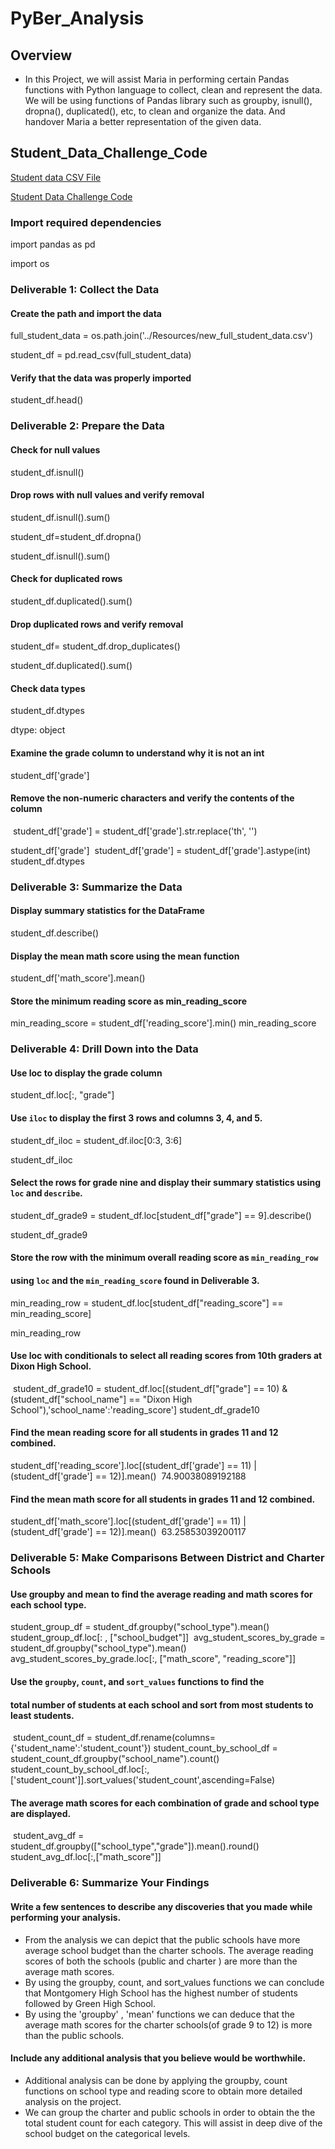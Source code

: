 # PyBer_Analysis
## Overview
- In this Project, we will assist Maria in performing certain Pandas functions with Python language to collect, clean and represent the data. We will be using functions of Pandas library such as groupby, isnull(), dropna(), duplicated(), etc, to clean and organize the data. And handover Maria a better representation of the given data.
## Student_Data_Challenge_Code

[Student data CSV File](Resources/new_full_student_data.csv)

[Student Data Challenge Code](Student_Data_Challenge_Starter_Code/Student_Data_Challenge_Starter_Code.ipynb) <br/>

### Import required dependencies
 import pandas as pd
 
 import os

### Deliverable 1: Collect the Data

#### Create the path and import the data
full_student_data = os.path.join('../Resources/new_full_student_data.csv')

student_df = pd.read_csv(full_student_data)

#### Verify that the data was properly imported
student_df.head()

### Deliverable 2: Prepare the Data

#### Check for null values
student_df.isnull()

#### Drop rows with null values and verify removal
student_df.isnull().sum()

student_df=student_df.dropna()

student_df.isnull().sum()

#### Check for duplicated rows
student_df.duplicated().sum()


#### Drop duplicated rows and verify removal
student_df= student_df.drop_duplicates()

student_df.duplicated().sum()


#### Check data types

student_df.dtypes

dtype: object

#### Examine the grade column to understand why it is not an int
student_df['grade']

#### Remove the non-numeric characters and verify the contents of the column
​
student_df['grade'] = student_df['grade'].str.replace('th', '')

student_df['grade']
​
student_df['grade'] = student_df['grade'].astype(int)
student_df.dtypes

### Deliverable 3: Summarize the Data

#### Display summary statistics for the DataFrame
student_df.describe()

#### Display the mean math score using the mean function
student_df['math_score'].mean()

#### Store the minimum reading score as min_reading_score
min_reading_score = student_df['reading_score'].min()
min_reading_score

### Deliverable 4: Drill Down into the Data

#### Use loc to display the grade column
student_df.loc[:, "grade"]
​
#### Use `iloc` to display the first 3 rows and columns 3, 4, and 5.
student_df_iloc = student_df.iloc[0:3, 3:6]

student_df_iloc

#### Select the rows for grade nine and display their summary statistics using `loc` and `describe`.

student_df_grade9 = student_df.loc[student_df["grade"] == 9].describe()

student_df_grade9

####  Store the row with the minimum overall reading score as `min_reading_row`
####  using `loc` and the `min_reading_score` found in Deliverable 3.

min_reading_row = student_df.loc[student_df["reading_score"] == min_reading_score]

min_reading_row
​

#### Use loc with conditionals to select all reading scores from 10th graders at Dixon High School.
​
student_df_grade10 = student_df.loc[(student_df["grade"] == 10) & (student_df["school_name"] == "Dixon High School"),'school_name':'reading_score']
student_df_grade10
​
#### Find the mean reading score for all students in grades 11 and 12 combined.
student_df['reading_score'].loc[(student_df['grade'] == 11) | (student_df['grade'] == 12)].mean() 
​
74.90038089192188
#### Find the mean math score for all students in grades 11 and 12 combined.
student_df['math_score'].loc[(student_df['grade'] == 11) | (student_df['grade'] == 12)].mean()
​
63.25853039200117

### Deliverable 5: Make Comparisons Between District and Charter Schools

#### Use groupby and mean to find the average reading and math scores for each school type.
student_group_df = student_df.groupby("school_type").mean()
student_group_df.loc[: , ["school_budget"]]
​
avg_student_scores_by_grade = student_df.groupby("school_type").mean()
avg_student_scores_by_grade.loc[:, ["math_score", "reading_score"]] 

#### Use the `groupby`, `count`, and `sort_values` functions to find the
#### total number of students at each school and sort from most students to least students.
​
student_count_df = student_df.rename(columns={'student_name':'student_count'})
student_count_by_school_df = student_count_df.groupby("school_name").count()
student_count_by_school_df.loc[:,['student_count']].sort_values('student_count',ascending=False)

#### The average math scores for each combination of grade and school type are displayed. 
​
student_avg_df = student_df.groupby(["school_type","grade"]).mean().round()
student_avg_df.loc[:,["math_score"]]
​
### Deliverable 6: Summarize Your Findings
#### Write a few sentences to describe any discoveries that you made while performing your analysis. 

- From the analysis we can depict that the public schools have more average school budget than the charter schools. The average reading scores of both the schools (public and charter ) are more than the average math scores.
- By using the groupby, count, and sort_values functions we can conclude that Montgomery High School has the highest number of students followed by Green High         School.
- By using the 'groupby' , 'mean' functions we can deduce that the average math scores for the charter schools(of grade 9 to 12) is more than the public schools.

#### Include any additional analysis that you believe would be worthwhile.

- Additional analysis can be done by applying the groupby, count functions on school type and reading score to obtain more detailed analysis on the project.
- We can group the charter and public schools in order to obtain the the total student count for each category. This will assist in deep dive of the school budget on the categorical levels.
